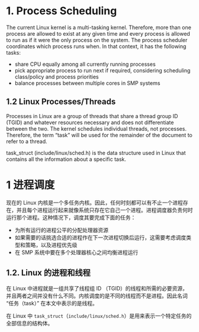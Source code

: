 # 1. Process Scheduling

The current Linux kernel is a multi-tasking kernel. Therefore, more than one process are allowed to exist at any given time and every process is allowed to run as if it were the only process on the system. The process scheduler coordinates which process runs when. In that context, it has the following tasks:

* share CPU equally among all currently running processes 
* pick appropriate process to run next if required, considering scheduling class/policy and process priorities
* balance processes between multiple cores in SMP systems

## 1.2 Linux Processes/Threads

Processes in Linux are a group of threads that share a thread group ID (TGID) and whatever resources necessary and does not differentiate between the two. The kernel schedules individual threads, not processes. Therefore, the term “task” will be used for the remainder of the document to refer to a thread.

task_struct (include/linux/sched.h) is the data structure used in Linux that contains all the information about a specific task.



# 1 进程调度

现在的 Linux 内核是一个多任务内核。因此，任何时刻都可以有不止一个进程存在，并且每个进程运行起来就像系统只存在它自己一个进程。进程调度器负责何时运行那个进程。这种情况下，调度其要完成下面的任务：

- 为所有运行的进程公平的分配处理器资源
- 如果需要的话挑选合适的进程作在下一次进程切换后运行，这需要考虑调度类型和策略，以及进程优先级
- 在 SMP 系统中要在多个处理器核心之间均衡进程运行

## 1.2. Linux 的进程和线程

在 Linux 中进程就是一组共享了线程组 ID （TGID）的线程和所需的必要资源，并且两者之间并没有什么不同。内核调度的是不同的线程而不是进程。因此名词 “任务（task）” 在本文中表示的是线程。

在 Linux 中 `task_struct`（`include/linux/sched.h`）是用来表示一个特定任务的全部信息的结构体。









